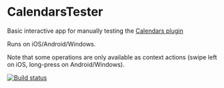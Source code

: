 # CalendarsTester
Basic interactive app for manually testing the [Calendars plugin](https://github.com/TheAlmightyBob/Calendars)

Runs on iOS/Android/Windows.

Note that some operations are only available as context actions (swipe left on iOS, long-press on Android/Windows).

[![Build status](https://build.appcenter.ms/v0.1/apps/dfb6e157-4a12-4fcc-a5d0-f7544fa66e4c/branches/master/badge)](https://appcenter.ms)
